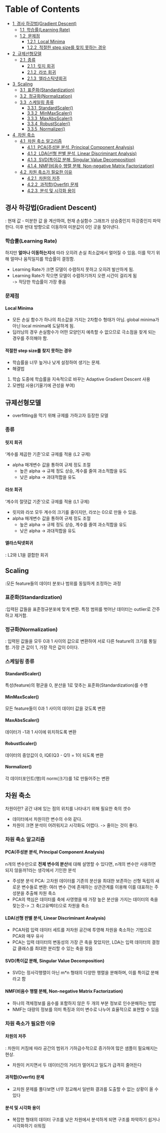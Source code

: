 <h1>Table of Contents<span class="tocSkip"></span></h1>
<div class="toc"><ul class="toc-item"><li><span><a href="#경사-하강법(Gradient-Descent)" data-toc-modified-id="경사-하강법(Gradient-Descent)-1"><span class="toc-item-num">1&nbsp;&nbsp;</span>경사 하강법(Gradient Descent)</a></span><ul class="toc-item"><li><span><a href="#학습률(Learning-Rate)" data-toc-modified-id="학습률(Learning-Rate)-1.1"><span class="toc-item-num">1.1&nbsp;&nbsp;</span>학습률(Learning Rate)</a></span></li><li><span><a href="#문제점" data-toc-modified-id="문제점-1.2"><span class="toc-item-num">1.2&nbsp;&nbsp;</span>문제점</a></span><ul class="toc-item"><li><span><a href="#Local-Minima" data-toc-modified-id="Local-Minima-1.2.1"><span class="toc-item-num">1.2.1&nbsp;&nbsp;</span>Local Minima</a></span></li><li><span><a href="#적절한-step-size를-찾지-못하는-경우" data-toc-modified-id="적절한-step-size를-찾지-못하는-경우-1.2.2"><span class="toc-item-num">1.2.2&nbsp;&nbsp;</span>적절한 step size를 찾지 못하는 경우</a></span></li></ul></li></ul></li><li><span><a href="#규제선형모델" data-toc-modified-id="규제선형모델-2"><span class="toc-item-num">2&nbsp;&nbsp;</span>규제선형모델</a></span><ul class="toc-item"><li><span><a href="#종류" data-toc-modified-id="종류-2.1"><span class="toc-item-num">2.1&nbsp;&nbsp;</span>종류</a></span><ul class="toc-item"><li><span><a href="#릿지-회귀" data-toc-modified-id="릿지-회귀-2.1.1"><span class="toc-item-num">2.1.1&nbsp;&nbsp;</span>릿지 회귀</a></span></li><li><span><a href="#라쏘-회귀" data-toc-modified-id="라쏘-회귀-2.1.2"><span class="toc-item-num">2.1.2&nbsp;&nbsp;</span>라쏘 회귀</a></span></li><li><span><a href="#엘라스틱넷회귀" data-toc-modified-id="엘라스틱넷회귀-2.1.3"><span class="toc-item-num">2.1.3&nbsp;&nbsp;</span>엘라스틱넷회귀</a></span></li></ul></li></ul></li><li><span><a href="#Scaling" data-toc-modified-id="Scaling-3"><span class="toc-item-num">3&nbsp;&nbsp;</span>Scaling</a></span><ul class="toc-item"><li><span><a href="#표준화(Standardization)" data-toc-modified-id="표준화(Standardization)-3.1"><span class="toc-item-num">3.1&nbsp;&nbsp;</span>표준화(Standardization)</a></span></li><li><span><a href="#정규화(Normalization)" data-toc-modified-id="정규화(Normalization)-3.2"><span class="toc-item-num">3.2&nbsp;&nbsp;</span>정규화(Normalization)</a></span></li><li><span><a href="#스케일링-종류" data-toc-modified-id="스케일링-종류-3.3"><span class="toc-item-num">3.3&nbsp;&nbsp;</span>스케일링 종류</a></span><ul class="toc-item"><li><span><a href="#StandardScaler()" data-toc-modified-id="StandardScaler()-3.3.1"><span class="toc-item-num">3.3.1&nbsp;&nbsp;</span>StandardScaler()</a></span></li><li><span><a href="#MinMaxScaler()" data-toc-modified-id="MinMaxScaler()-3.3.2"><span class="toc-item-num">3.3.2&nbsp;&nbsp;</span>MinMaxScaler()</a></span></li><li><span><a href="#MaxAbsScaler()" data-toc-modified-id="MaxAbsScaler()-3.3.3"><span class="toc-item-num">3.3.3&nbsp;&nbsp;</span>MaxAbsScaler()</a></span></li><li><span><a href="#RobustScaler()" data-toc-modified-id="RobustScaler()-3.3.4"><span class="toc-item-num">3.3.4&nbsp;&nbsp;</span>RobustScaler()</a></span></li><li><span><a href="#Normalizer()" data-toc-modified-id="Normalizer()-3.3.5"><span class="toc-item-num">3.3.5&nbsp;&nbsp;</span>Normalizer()</a></span></li></ul></li></ul></li><li><span><a href="#차원-축소" data-toc-modified-id="차원-축소-4"><span class="toc-item-num">4&nbsp;&nbsp;</span>차원 축소</a></span><ul class="toc-item"><li><span><a href="#차원-축소-알고리즘" data-toc-modified-id="차원-축소-알고리즘-4.1"><span class="toc-item-num">4.1&nbsp;&nbsp;</span>차원 축소 알고리즘</a></span><ul class="toc-item"><li><span><a href="#PCA(주성분-분석,-Principal-Component-Analysis)" data-toc-modified-id="PCA(주성분-분석,-Principal-Component-Analysis)-4.1.1"><span class="toc-item-num">4.1.1&nbsp;&nbsp;</span>PCA(주성분 분석, Principal Component Analysis)</a></span></li><li><span><a href="#LDA(선형-판별-분석,-Linear-Discriminant-Analysis)" data-toc-modified-id="LDA(선형-판별-분석,-Linear-Discriminant-Analysis)-4.1.2"><span class="toc-item-num">4.1.2&nbsp;&nbsp;</span>LDA(선형 판별 분석, Linear Discriminant Analysis)</a></span></li><li><span><a href="#SVD(특이값-분해,-Singular&nbsp;Value-Decomposition)" data-toc-modified-id="SVD(특이값-분해,-Singular&nbsp;Value-Decomposition)-4.1.3"><span class="toc-item-num">4.1.3&nbsp;&nbsp;</span>SVD(특이값 분해, Singular&nbsp;Value Decomposition)</a></span></li><li><span><a href="#NMF(비음수-행렬-분해,-Non-negative-Matrix-Factorization)" data-toc-modified-id="NMF(비음수-행렬-분해,-Non-negative-Matrix-Factorization)-4.1.4"><span class="toc-item-num">4.1.4&nbsp;&nbsp;</span>NMF(비음수 행렬 분해, Non-negative Matrix Factorization)</a></span></li></ul></li><li><span><a href="#차원-축소가-필요한-이유" data-toc-modified-id="차원-축소가-필요한-이유-4.2"><span class="toc-item-num">4.2&nbsp;&nbsp;</span>차원 축소가 필요한 이유</a></span><ul class="toc-item"><li><span><a href="#차원의-저주" data-toc-modified-id="차원의-저주-4.2.1"><span class="toc-item-num">4.2.1&nbsp;&nbsp;</span>차원의 저주</a></span></li><li><span><a href="#과적합(Overfit)-문제" data-toc-modified-id="과적합(Overfit)-문제-4.2.2"><span class="toc-item-num">4.2.2&nbsp;&nbsp;</span>과적합(Overfit) 문제</a></span></li><li><span><a href="#분석-및-시각화-용이" data-toc-modified-id="분석-및-시각화-용이-4.2.3"><span class="toc-item-num">4.2.3&nbsp;&nbsp;</span>분석 및 시각화 용이</a></span></li></ul></li></ul></li></ul></div>

## 경사 하강법(Gradient Descent)
: 현재 값 - 미분한 값 을 계산하여, 현재 손실함수 그래프가 상승중인지 하강중인지 파악한다. 이후 반대 방향으로 이동하여 미분값이 0인 곳을 찾아낸다.

### 학습률(Learning Rate)
하지만 **얼마나 이동하는지**에 따라 오히려 손실 최소값에서 멀어질 수 있음. 이를 막기 위해 얼마나 움직일지를 학습률이 결정함.

* Learning Rate가 크면 모델이 수렴하지 못하고 오히려 발산하게 됨.
* Learning Rate가 작으면 모델이 수렴하기까지 오랜 시간이 걸리게 됨
<br> -> 적당한 학습률이 가장 좋음

### 문제점
#### Local Minima
* 모든 손실 함수가 하나의 최소값을 가지는 2차함수 형태가 아님. global minima가 아닌 local minima에 도달하게 됨.
* 딥러닝의 경우 손실함수가 어떤 모양인지 예측할 수 없으므로 극소점을 찾게 되는 경우를 주의해야 함.

#### 적절한 step size를 찾지 못하는 경우
* 학습률을 너무 높거나 낮게 설정하여 생기는 문제.
* 해결법
1. 학습 도중에 학습률을 지속적으로 바꾸는 Adaptive Gradient Descent 사용
2. 모멘텀 사용(기울기에 관성을 부여)

## 규제선형모델
* overfitting을 막기 위해 규제를 가하고자 등장한 모델
### 종류
#### 릿지 회귀
‘계수를 제곱한 기준’으로 규제를 적용 (L2 규제)
* alpha 매개변수 값을 통하여 규제 정도 조절
    * 높은 alpha -> 규제 정도 상승, 계수를 줄여 과소적합을 유도
    * 낮은 alpha -> 과대적합을 유도
    

#### 라쏘 회귀
‘계수의 절댓값 기준’으로 규제를 적용 (L1 규제)
* 릿지와 라쏘 모두 계수의 크기를 줄이지만, 라쏘는 0으로 만들 수 있음.
* alpha 매개변수 값을 통하여 규제 정도 조절
    * 높은 alpha -> 규제 정도 상승, 계수를 줄여 과소적합을 유도
    * 낮은 alpha -> 과대적합을 유도

#### 엘라스틱넷회귀
: L2와 L1을 결합한 회귀

## Scaling
:모든 feature들의 데이터 분포나 범위를 동일하게 조정하는 과정
### 표준화(Standardization)
:입력된 값들을 표준정규분포에 맞게 변환. 특정 범위를 벗어난 데이터는 outlier로 간주하고 제거함.

### 정규화(Normalization)
: 입력된 값들을 모두 0과 1 사이의 값으로 변환하여 서로 다른 feature의 크기를 통일함. 가장 큰 값이 1, 가장 작은 값이 0이다.

### 스케일링 종류
#### StandardScaler()
특성(feature)의 평균을 0, 분산을 1로 맞추는 표준화(Standardization)를 수행
#### MinMaxScaler()
모든 feature들이 0과 1 사이의 데이터 값을 갖도록 변환
#### MaxAbsScaler()
데이터가 -1과 1 사이에 위치하도록 변환
#### RobustScaler()
데이터의 중앙값이 0, IQE(Q3 - Q1) = 1이 되도록 변환
#### Normalizer()
각 데이터포인트(행)의 norm(크기)를 1로 만들어주는 변환


## 차원 축소
차원이란? 공간 내에 있는 점의 위치를 나타내기 위해 필요한 축의 갯수
* 데이터에서 차원이란 변수의 수와 같다.
* 차원이 크면 분석이 어려워지고 시각화도 어렵다. -> 줄이는 것이 좋다.

### 차원 축소 알고리즘
#### PCA(주성분 분석, Principal Component Analysis)
n개의 변수만으로 **전체 변수의 분산**에 대해 설명할 수 있다면, n개의 변수만 사용하면 되지 않을까?라는 생각에서 기인한 분석
* 주성분 분석 PCA: 고차원 데이터를 기존의 분산을 최대한 보존하는 선형 독립의 새로운 변수들로 변환: 여러 변수 간에 존재하는 상관관계를 이용해 이를 대표하는 주성분을 추출해 차원 축소
* PCA의 핵심은 데이터를 축에 사영했을 때 가장 높은 분산을 가지는 데이터의 축을 찾는것-> 그 축(고유벡터)으로 차원을 축소

#### LDA(선형 판별 분석, Linear Discriminant Analysis)
* PCA처럼 입력 데이터 세트를 저차원 공간에 투영해 차원을 축소하는 기법으로 PCA와 매우 유사
* PCA는 입력 데이터의 변동성의 가장 큰 축을 찾았지만, LDA는 입력 데이터의 결정값 클래스를 최대한 분리할 수 있는 축을 찾음
#### SVD(특이값 분해, Singular Value Decomposition)
* SVD는 정사각행렬이 아닌 m\*n 형태의 다양한 행렬을 분해하며, 이를 특이값 분해라고 함
#### NMF(비음수 행렬 분해, Non-negative Matrix Factorization)
* 하나의 객체정보를 음수를 포함하지 않은 두 개의 부분 정보로 인수분해하는 방법
* NMF는 대량의 정보를 의미 특징과 의미 변수로 나누어 효율적으로 표현할 수 있음

### 차원 축소가 필요한 이유
#### 차원의 저주
: 차원이 커짐에 따라 공간의 범위가 기하급수적으로 증가하여 많은 샘플이 필요해지는 현상.
* 차원이 커지면서 두 데이터간의 거리가 멀어지고 밀도가 급격히 줄어든다

#### 과적합(Overfit) 문제
* 고차원 문제를 풀다보면 너무 정교해서 일반화 결과를 도출할 수 없는 상황이 올 수 있다

#### 분석 및 시각화 용이
* 복잡한 형태의 데이터 구조를 낮은 차원에서 분석하게 되면 구조를 파악하기 쉽거나 시각화하기 쉬워짐



```python

```
